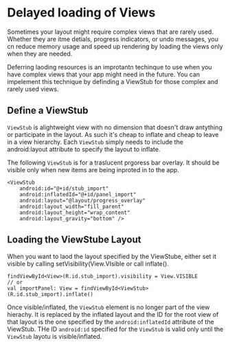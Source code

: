 # Delayed loading of Views
Sometimes your layout might require complex views that are rarely used. Whether they are itme detials, progress indicators, or undo messages, you cn reduce memory usage and speed up rendering by loading the views only when they are needed. 

Deferring laoding resources is an improtantn techinque to use when you have complex views that your app might need in the future. You can impelement this technique by definding a ViewStub for those complex and rarely used views. 

## Define a ViewStub
`ViewStub` is alightweight view with no dimension that doesn't draw antything or participate in the layout. As such it's cheap to inflate and cheap to leave in a view hierarchy. Each `ViewStub` simply needs to include the android:layout attribute to specify the layout to inflate. 

The following `ViewStub` is  for a traslucent prgoress bar overlay. It should be visible only when new items are being inproted in to the app. 

```
<ViewStub
    android:id="@+id/stub_import"
    android:inflatedId="@+id/panel_import"
    android:layout="@layout/progress_overlay"
    android:layout_width="fill_parent"
    android:layout_height="wrap_content"
    android:layout_gravity="bottom" />
```

## Loading the ViewStube Layout
When you want to laod the layout specified by the ViewStube, either set it visible by calling setVisibility(View.VIsible or call inflate(). 
```
findViewById<View>(R.id.stub_import).visibility = View.VISIBLE
// or
val importPanel: View = findViewById<ViewStub>(R.id.stub_import).inflate()
```
Once visible/inflated, the `ViewStub` element is no longer part of the view hierachy. It is replaced by the inflated layout and the ID for the root view of that layout is the one specified by the `android:inflatedId` attribute of the ViewStub. THe ID `android:id` specified for the `ViewStub` is valid only until the `ViewStub` layotu is visible/inflated.
